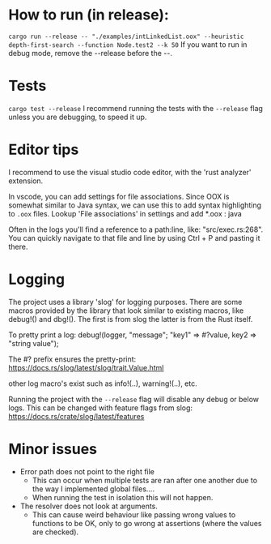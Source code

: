 
# How to run (in release):

`cargo run --release -- "./examples/intLinkedList.oox" --heuristic depth-first-search --function Node.test2 --k 50`
If you want to run in debug mode, remove the --release before the --.


# Tests
`cargo test --release`
I recommend running the tests with the `--release` flag unless you are debugging, to speed it up.

# Editor tips
I recommend to use the visual studio code editor, with the 'rust analyzer' extension.

In vscode, you can add settings for file associations. Since OOX is somewhat similar to Java syntax, we can use this to add syntax highlighting to `.oox` files.
Lookup 'File associations' in settings and add *.oox : java

Often in the logs you'll find a reference to a path:line, like:  "src/exec.rs:268". You can quickly navigate to that file and line by using Ctrl + P and pasting it there.

# Logging
The project uses a library 'slog' for logging purposes.
There are some macros provided by the library that look similar to existing macros, like debug!() and dbg!(). 
The first is from slog the latter is from the Rust itself.

To pretty print a log: 
debug!(logger, "message"; "key1" => #?value, key2 => "string value");

The #? prefix ensures the pretty-print: 
https://docs.rs/slog/latest/slog/trait.Value.html

other log macro's exist such as info!(..), warning!(..), etc.


Running the project with the `--release` flag will disable any debug or below logs.
This can be changed with feature flags from slog: https://docs.rs/crate/slog/latest/features

# Minor issues
- Error path does not point to the right file
    - This can occur when multiple tests are ran after one another due to the way I implemented global files....
    - When running the test in isolation this will not happen.
- The resolver does not look at arguments.
    - This can cause weird behaviour like passing wrong values to functions to be OK, only to go wrong at assertions (where the values are checked).